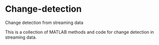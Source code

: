 # Change-detection
Change detection from streaming data

This is a collection of MATLAB methods and code for change detection in streaming data.


